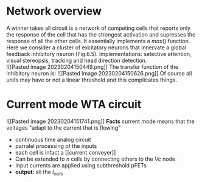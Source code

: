 
# Network overview
A winner takes all circuit is a network of competing cells that reports only the response of the cell that has the strongest activation and supresses the response of all the other cells. It essentially implements a $max()$ function. Here we consider a cluster of excitatory neurons that innervate a global feedback inhibitory neuron (Fig.6.5). Implementations: selective attention, visual stereopsis, tracking and head direction detection.  
![[Pasted image 20230204150449.png]]
The transfer function of the inhibitory neuron is: 
![[Pasted image 20230204150626.png]]
Of course all units may have or not a linear threshold and this complicates things. 

# Current mode WTA circuit
![[Pasted image 20230204151741.png]]
**Facts**
current mode means that the voltages "adapt to the current that is flowing"
- continuous time analog circuit
- parralel processing of the inputs
- each cell is infact a [[current conveyer]]
- Can be extended to $n$ cells by connecting others to the $Vc$ node
- Input currents are applied using subthreshold pFETs
- **output:** all the $I_{outs}$

